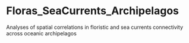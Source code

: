 # Floras_SeaCurrents_Archipelagos
Analyses of spatial correlations in floristic and sea currents connectivity across oceanic archipelagos
